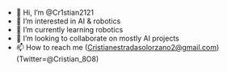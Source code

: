 - 👋 Hi, I’m @Cr1stian2121
- 👀 I’m interested in AI & robotics 
- 🌱 I’m currently learning robotics 
- 💞️ I’m looking to collaborate on mostly AI projects 
- 📫 How to reach me (Cristianestradasolorzano2@gmail.com)(Twitter=@Cristian_8O8)

<!---
Cr1stian2121/Cr1stian2121 is a ✨ special ✨ repository because its `README.md` (this file) appears on your GitHub profile.
You can click the Preview link to take a look at your changes.
--->
